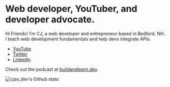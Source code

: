 # Web developer, YouTuber, and developer advocate.

Hi Friends! I’m CJ, a web developer and entrepreneur based in Bedford, NH. I teach web development fundamentals and help devs integrate APIs.

* [YouTube](https://www.youtube.com/CJAvilla)
* [Twitter](https://twitter.com/cjav_dev)
* [LinkedIn](https://www.linkedin.com/in/cjavilla/)

Check out the podcast at [buildandlearn.dev](https://buildandlearn.dev).

![cjav_dev's Github stats](https://github-readme-stats.vercel.app/api?username=cjavdev&show_icons=true&theme=radical)
